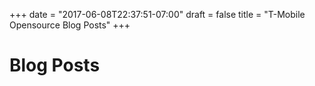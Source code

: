 +++
date = "2017-06-08T22:37:51-07:00"
draft = false
title = "T-Mobile Opensource Blog Posts"
+++

# Blog Posts

